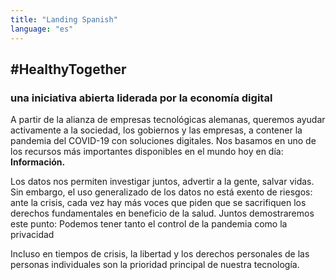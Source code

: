 ```yaml
---
title: "Landing Spanish"
language: "es"
---
```


## #HealthyTogether

### una iniciativa abierta liderada por la economía digital

A partir de la alianza de empresas tecnológicas alemanas, queremos ayudar activamente a la sociedad, los gobiernos y las empresas, a contener la pandemia del COVID-19 con soluciones digitales. Nos basamos en uno de los recursos más importantes disponibles en el mundo hoy en día: **Información.**

Los datos nos permiten investigar juntos, advertir a la gente, salvar vidas. Sin embargo, el uso generalizado de los datos no está exento de riesgos: ante la crisis, cada vez hay más voces que piden que se sacrifiquen los derechos fundamentales en beneficio de la salud. Juntos demostraremos este punto: Podemos tener tanto el control de la pandemia como la privacidad

Incluso en tiempos de crisis, la libertad y los derechos personales de las personas individuales son la prioridad principal de nuestra tecnología.
